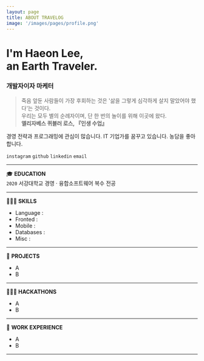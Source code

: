 ```yaml
---
layout: page
title: ABOUT TRAVELOG
image: '/images/pages/profile.png'
---
```


# I'm Haeon Lee, <br/> an Earth Traveler.
### 개발자이자 마케터

> 죽음 앞둔 사람들이 가장 후회하는 것은 '삶을 그렇게 심각하게 살지 말았어야 했다'는 것이다. <br/> 
우리는 모두 별의 순례자이며, 단 한 번의 놀이를 위해 이곳에 왔다. <br/> 
**엘리자베스 퀴블러 로스, 『인생 수업』**

경영 전략과 프로그래밍에 관심이 많습니다. IT 기업가를 꿈꾸고 있습니다. 농담을 좋아합니다.

`instagram` `github` `linkedin` `email`

---

🎓 **EDUCATION** <br/>
`2020` 서강대학교 경영 · 융합소프트웨어 복수 전공

---

👩🏻‍💻 **SKILLS** <br/>
- Language :
- Fronted :
- Mobile :
- Databases :
- Misc :

---

📑 **PROJECTS** <br/>
- A
- B

---

🏃🏻‍♀️ **HACKATHONS** <br/>
- A
- B

---

🏢 **WORK EXPERIENCE** <br/>
- A
- B

---